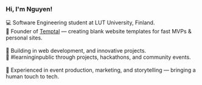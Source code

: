 ### Hi, I'm Nguyen!

💻 Software Engineering student at LUT University, Finland.<br/>
🚀 Founder of [Temptal](https://www.temptal.com/) — creating blank website templates for fast MVPs & personal sites.<br/>  
🎯 Building in web development, and innovative projects.<br/>
🌱 #learninginpublic through projects, hackathons, and community events.<br/>  
🎨 Experienced in event production, marketing, and storytelling — bringing a human touch to tech.<br/>
